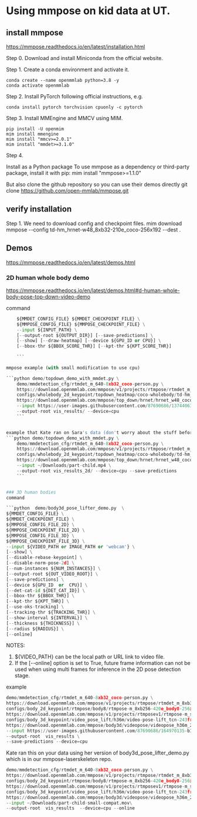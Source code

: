 # Using mmpose on  kid data at UT.

## install mmpose
https://mmpose.readthedocs.io/en/latest/installation.html

Step 0. Download and install Miniconda from the official website.

Step 1. Create a conda environment and activate it.

	conda create --name openmmlab python=3.8 -y
	conda activate openmmlab

Step 2. Install PyTorch following official instructions, e.g.

	conda install pytorch torchvision cpuonly -c pytorch

Step 3. Install MMEngine and MMCV using MIM.

	pip install -U openmim
	mim install mmengine
	mim install "mmcv>=2.0.1"
	mim install "mmdet>=3.1.0"


Step 4. 

Install as a Python package
To use mmpose as a dependency or third-party package, install it with pip:
	mim install "mmpose>=1.1.0"

But also clone the github repository so you can use their demos directly
	git clone https://github.com/open-mmlab/mmpose.git

## verify installation
Step 1. We need to download config and checkpoint files.
	mim download mmpose --config td-hm_hrnet-w48_8xb32-210e_coco-256x192  --dest .



## Demos
https://mmpose.readthedocs.io/en/latest/demos.html

### 2D human whole body demo
https://mmpose.readthedocs.io/en/latest/demos.html#d-human-whole-body-pose-top-down-video-demo



command

```python demo/topdown_demo_with_mmdet.py \
    ${MMDET_CONFIG_FILE} ${MMDET_CHECKPOINT_FILE} \
    ${MMPOSE_CONFIG_FILE} ${MMPOSE_CHECKPOINT_FILE} \
    --input ${INPUT_PATH} \
    [--output-root ${OUTPUT_DIR}] [--save-predictions] \
    [--show] [--draw-heatmap] [--device ${GPU_ID or CPU}] \
    [--bbox-thr ${BBOX_SCORE_THR}] [--kpt-thr ${KPT_SCORE_THR}] 
    
    ```

mmpose example (with small modification to use cpu)

```python demo/topdown_demo_with_mmdet.py \
    demo/mmdetection_cfg/rtmdet_m_640-8xb32_coco-person.py \
    https://download.openmmlab.com/mmpose/v1/projects/rtmpose/rtmdet_m_8xb32-100e_coco-obj365-person-235e8209.pth \
    configs/wholebody_2d_keypoint/topdown_heatmap/coco-wholebody/td-hm_hrnet-w48_dark-8xb32-210e_coco-wholebody-384x288.py \
    https://download.openmmlab.com/mmpose/top_down/hrnet/hrnet_w48_coco_wholebody_384x288_dark-f5726563_20200918.pth \
    --input https://user-images.githubusercontent.com/87690686/137440639-fb08603d-9a35-474e-b65f-46b5c06b68d6.mp4 \
    --output-root vis_results/ --device=cpu
    ```


example that Kate ran on Sara's data (don't worry about the stuff before --input)
```python demo/topdown_demo_with_mmdet.py \
    demo/mmdetection_cfg/rtmdet_m_640-8xb32_coco-person.py \
    https://download.openmmlab.com/mmpose/v1/projects/rtmpose/rtmdet_m_8xb32-100e_coco-obj365-person-235e8209.pth \
    configs/wholebody_2d_keypoint/topdown_heatmap/coco-wholebody/td-hm_hrnet-w48_dark-8xb32-210e_coco-wholebody-384x288.py \
    https://download.openmmlab.com/mmpose/top_down/hrnet/hrnet_w48_coco_wholebody_384x288_dark-f5726563_20200918.pth \
    --input ~/Downloads/part-child.mp4 \
    --output-root vis_results_2d/ --device=cpu --save-predictions
    ```


### 3D human bodies
command

```python  demo/body3d_pose_lifter_demo.py  \
${MMDET_CONFIG_FILE} \
${MMDET_CHECKPOINT_FILE} \
${MMPOSE_CONFIG_FILE_2D} \
${MMPOSE_CHECKPOINT_FILE_2D} \
${MMPOSE_CONFIG_FILE_3D} \
${MMPOSE_CHECKPOINT_FILE_3D} \
--input ${VIDEO_PATH or IMAGE_PATH or 'webcam'} \
[--show] \
[--disable-rebase-keypoint] \
[--disable-norm-pose-2d] \
[--num-instances ${NUM_INSTANCES}] \
[--output-root ${OUT_VIDEO_ROOT}] \
[--save-predictions] \
[--device ${GPU_ID  or  CPU}] \
[--det-cat-id ${DET_CAT_ID}] \
[--bbox-thr ${BBOX_THR}] \
[--kpt-thr ${KPT_THR}] \
[--use-oks-tracking] \
[--tracking-thr ${TRACKING_THR}] \
[--show-interval ${INTERVAL}] \
[--thickness ${THICKNESS}] \
[--radius ${RADIUS}] \
[--online]
```


NOTES:
1. ${VIDEO_PATH} can be the local path or URL link to video file.
2. If the [--online] option is set to True, future frame information can not be used when using multi frames for inference in the 2D pose detection stage.

example
```python demo/body3d_pose_lifter_demo.py  \
demo/mmdetection_cfg/rtmdet_m_640-8xb32_coco-person.py \
https://download.openmmlab.com/mmpose/v1/projects/rtmpose/rtmdet_m_8xb32-100e_coco-obj365-person-235e8209.pth \
configs/body_2d_keypoint/rtmpose/body8/rtmpose-m_8xb256-420e_body8-256x192.py \
https://download.openmmlab.com/mmpose/v1/projects/rtmposev1/rtmpose-m_simcc-body7_pt-body7_420e-256x192-e48f03d0_20230504.pth \
configs/body_3d_keypoint/video_pose_lift/h36m/video-pose-lift_tcn-243frm-supv-cpn-ft_8xb128-200e_h36m.py \
https://download.openmmlab.com/mmpose/body3d/videopose/videopose_h36m_243frames_fullconv_supervised_cpn_ft-88f5abbb_20210527.pth  \
--input https://user-images.githubusercontent.com/87690686/164970135-b14e424c-765a-4180-9bc8-fa8d6abc5510.mp4 \
--output-root  vis_results \
--save-predictions --device=cpu
```


Kate ran this on your data using her version of body3d_pose_lifter_demo.py which is in our mmpose-laserskeleton repo.

```python demo/body3d_pose_lifter_demo.py \
demo/mmdetection_cfg/rtmdet_m_640-8xb32_coco-person.py \
https://download.openmmlab.com/mmpose/v1/projects/rtmpose/rtmdet_m_8xb32-100e_coco-obj365-person-235e8209.pth \
configs/body_2d_keypoint/rtmpose/body8/rtmpose-m_8xb256-420e_body8-256x192.py \
https://download.openmmlab.com/mmpose/v1/projects/rtmposev1/rtmpose-m_simcc-body7_pt-body7_420e-256x192-e48f03d0_20230504.pth \
configs/body_3d_keypoint/video_pose_lift/h36m/video-pose-lift_tcn-243frm-supv-cpn-ft_8xb128-200e_h36m.py \
https://download.openmmlab.com/mmpose/body3d/videopose/videopose_h36m_243frames_fullconv_supervised_cpn_ft-88f5abbb_20210527.pth \
--input ~/Downloads/part-child-small-compat.mov\
--output-root  vis_results  --device=cpu --online
```

